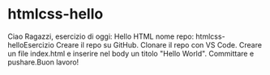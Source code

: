 # htmlcss-hello

Ciao Ragazzi,
esercizio di oggi: Hello HTML
nome repo: htmlcss-helloEsercizio
Creare il repo su GitHub.
Clonare il repo con VS Code.
Creare un file index.html e inserire nel body un titolo "Hello World".
Committare e pushare.Buon lavoro!

